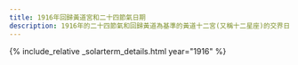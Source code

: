 ```yaml
---
title: 1916年回歸黃道宮和二十四節氣日期
description: 1916年的二十四節氣和回歸黃道為基準的黃道十二宮(又稱十二星座)的交界日期，常見於西洋占星術和星座運程
---
```

{% include_relative _solarterm_details.html year="1916" %}
